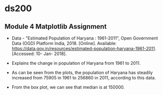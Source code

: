 # ds200

## Module 4 Matplotlib Assignment

* Data - "Estimated Population of Haryana : 1961-2011", Open Government Data (OGD) Platform India, 2018. [Online]. Available: https://data.gov.in/resources/estimated-population-haryana-1961-2011. [Accessed: 10- Jan- 2018].

* Explains the change in population of Haryana from 1961 to 2011.

* As can be seen from the plots, the population of Haryana has steadily increased from 75905 in 1961 to 256860 in 2011, according to this data.

* From the box plot, we can see that median is at 150000.
